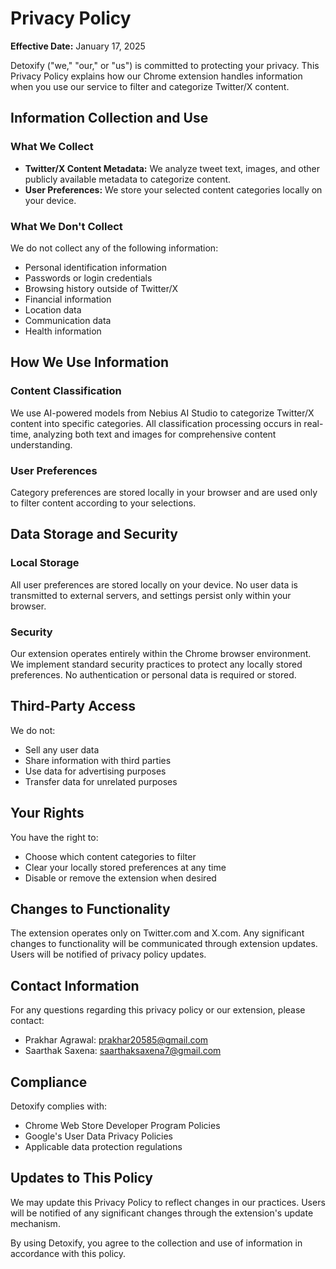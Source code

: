 # Privacy Policy

**Effective Date:** January 17, 2025

Detoxify ("we," "our," or "us") is committed to protecting your privacy. This Privacy Policy explains how our Chrome extension handles information when you use our service to filter and categorize Twitter/X content.

## Information Collection and Use

### What We Collect

- **Twitter/X Content Metadata:** We analyze tweet text, images, and other publicly available metadata to categorize content.
- **User Preferences:** We store your selected content categories locally on your device.

### What We Don't Collect

We do not collect any of the following information:

- Personal identification information
- Passwords or login credentials
- Browsing history outside of Twitter/X
- Financial information
- Location data
- Communication data
- Health information

## How We Use Information

### Content Classification

We use AI-powered models from Nebius AI Studio to categorize Twitter/X content into specific categories. All classification processing occurs in real-time, analyzing both text and images for comprehensive content understanding.

### User Preferences

Category preferences are stored locally in your browser and are used only to filter content according to your selections.

## Data Storage and Security

### Local Storage

All user preferences are stored locally on your device. No user data is transmitted to external servers, and settings persist only within your browser.

### Security

Our extension operates entirely within the Chrome browser environment. We implement standard security practices to protect any locally stored preferences. No authentication or personal data is required or stored.

## Third-Party Access

We do not:

- Sell any user data
- Share information with third parties
- Use data for advertising purposes
- Transfer data for unrelated purposes

## Your Rights

You have the right to:

- Choose which content categories to filter
- Clear your locally stored preferences at any time
- Disable or remove the extension when desired

## Changes to Functionality

The extension operates only on Twitter.com and X.com. Any significant changes to functionality will be communicated through extension updates. Users will be notified of privacy policy updates.

## Contact Information

For any questions regarding this privacy policy or our extension, please contact:

- Prakhar Agrawal: [prakhar20585@gmail.com](mailto:prakhar20585@gmail.com)
- Saarthak Saxena: [saarthaksaxena7@gmail.com](mailto:saarthaksaxena7@gmail.com)

## Compliance

Detoxify complies with:

- Chrome Web Store Developer Program Policies
- Google's User Data Privacy Policies
- Applicable data protection regulations

## Updates to This Policy

We may update this Privacy Policy to reflect changes in our practices. Users will be notified of any significant changes through the extension's update mechanism.

By using Detoxify, you agree to the collection and use of information in accordance with this policy.
